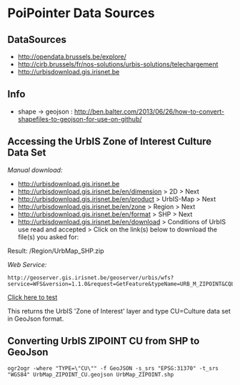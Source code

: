 PoiPointer Data Sources
=======================

DataSources
--
* http://opendata.brussels.be/explore/
* http://cirb.brussels/fr/nos-solutions/urbis-solutions/telechargement
* http://urbisdownload.gis.irisnet.be


Info
--
* shape -> geojson : http://ben.balter.com/2013/06/26/how-to-convert-shapefiles-to-geojson-for-use-on-github/


Accessing the UrbIS Zone of Interest Culture Data Set
--

*Manual download:*

* http://urbisdownload.gis.irisnet.be
* http://urbisdownload.gis.irisnet.be/en/dimension > 2D > Next
* http://urbisdownload.gis.irisnet.be/en/product > UrbIS-Map > Next
* http://urbisdownload.gis.irisnet.be/en/zone > Region > Next
* http://urbisdownload.gis.irisnet.be/en/format > SHP > Next
* http://urbisdownload.gis.irisnet.be/en/download > Conditions of UrbIS use read and accepted > Click on the link(s) below to download the file(s) you asked for:

Result: /Region/UrbMap_SHP.zip

*Web Service:*

    http://geoserver.gis.irisnet.be/geoserver/urbis/wfs?service=WFS&version=1.1.0&request=GetFeature&typeName=URB_M_ZIPOINT&CQL_FILTER=TYPE=%27CU%27&outputFormat=json

[Click here to test](http://geoserver.gis.irisnet.be/geoserver/urbis/wfs?service=WFS&version=1.1.0&request=GetFeature&typeName=URB_M_ZIPOINT&CQL_FILTER=TYPE=%27CU%27&outputFormat=json)

This returns the UrbIS 'Zone of Interest' layer and type CU=Culture data set in GeoJson format.



Converting UrbIS ZIPOINT CU from SHP to GeoJson
--

    ogr2ogr -where "TYPE=\"CU\"" -f GeoJSON -s_srs "EPSG:31370" -t_srs "WGS84" UrbMap_ZIPOINT_CU.geojson UrbMap_ZIPOINT.shp
